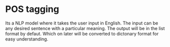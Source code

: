 # POS tagging
Its a NLP model where it takes the user input in English.
The input can be any desired sentence with a particular meaning.
The output will be in the list format by defaut. Which on later will be converted to dictonary format for easy understanding.

